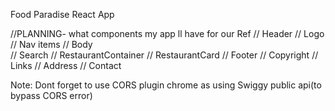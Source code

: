 Food Paradise React App

//PLANNING- what components my app ll have for our Ref
// Header
//     Logo
//     Nav items
// Body    
//     Search
//     RestaurantContainer
//         RestaurantCard
// Footer
//     Copyright
//     Links
//     Address
//     Contact

Note: Dont forget to use CORS plugin chrome as using Swiggy public api(to bypass CORS error)